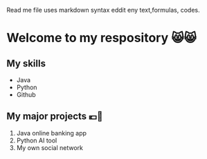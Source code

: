 Read me file uses markdown syntax eddit eny text,formulas, codes. 

# Welcome to my respository 😸😸
## My skills
- Java
- Python
- Github

## My major projects 💶🫰
1. Java online banking app
2. Python AI tool
3. My own social network
